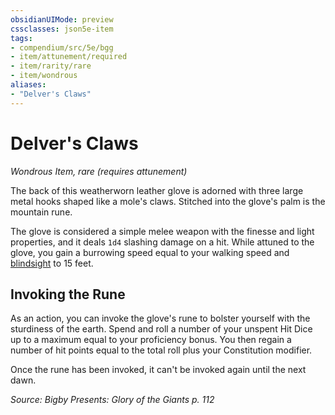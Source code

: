 ```yaml
---
obsidianUIMode: preview
cssclasses: json5e-item
tags:
- compendium/src/5e/bgg
- item/attunement/required
- item/rarity/rare
- item/wondrous
aliases: 
- "Delver's Claws"
---
```

# Delver's Claws
*Wondrous Item, rare (requires attunement)*  


The back of this weatherworn leather glove is adorned with three large metal hooks shaped like a mole's claws. Stitched into the glove's palm is the mountain rune.

The glove is considered a simple melee weapon with the finesse and light properties, and it deals `1d4` slashing damage on a hit. While attuned to the glove, you gain a burrowing speed equal to your walking speed and [blindsight](/compendium/rules/senses.md#blindsight) to 15 feet.

## Invoking the Rune

As an action, you can invoke the glove's rune to bolster yourself with the sturdiness of the earth. Spend and roll a number of your unspent Hit Dice up to a maximum equal to your proficiency bonus. You then regain a number of hit points equal to the total roll plus your Constitution modifier.

Once the rune has been invoked, it can't be invoked again until the next dawn.

*Source: Bigby Presents: Glory of the Giants p. 112*